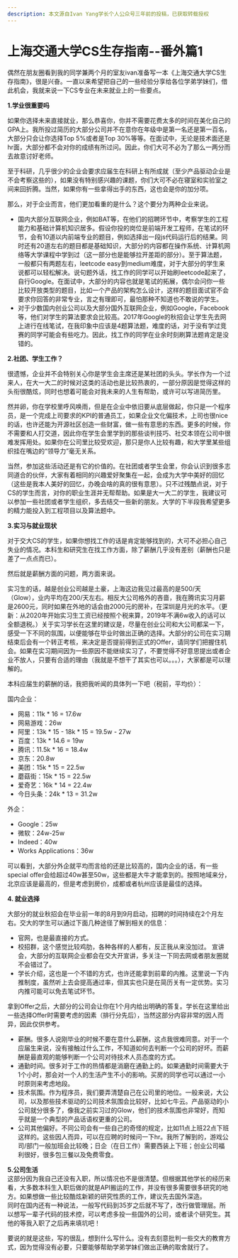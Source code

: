 ```yaml
---
description: 本文源自Ivan Yang学长个人公众号三年前的投稿，已获取转载授权
---
```


# 上海交通大学CS生存指南--番外篇1

偶然在朋友圈看到我的同学兼两个月的室友ivan准备写一本《上海交通大学CS生存指南》，很是兴奋。一直以来希望把自己的一些经验分享给各位学弟学妹们，借此机会，我就来说一下CS专业在未来就业上的一些要点。

**1.学业很重要吗**

如果你选择未来直接就业，那么恭喜你，你并不需要花费太多的时间在美化自己的GPA上。我所投过简历的大部分公司并不在意你在年级中是第一名还是第一百名，大部分只会让你选择Top 5%或者是Top 30%等等。在面试中，无论是技术面还是hr面，大部分都不会对你的成绩有所过问。因此，你们大可不必为了那么一两分而去故意讨好老师。

至于科研，几乎很少的企业会要求应届生在科研上有所成就（至少产品驱动企业是不会考察这些的），如果没有特别感兴趣的课题，你们大可不必在寝室和实验室之间来回折腾。当然，如果你有一些拿得出手的东西，这也会是你的加分项。

那么，对于企业而言，他们更加看重的是什么？这个要分为两种企业来说。

* 国内大部分互联网企业，例如BAT等，在他们的招聘环节中，考察学生的工程能力和基础计算机知识居多。假设你投的岗位是前端开发工程师，在笔试的环节，会有10道以内前端专业的题目，例如选择出一段js代码运行后的结果。同时还有20道左右的题目都是基础知识，大部分的内容都在操作系统、计算机网络等大学课程中学到过（这一部分也是能够拉开差距的部分）。至于算法题，一般都只有两题左右，leetcode easy到medium难度，对于大部分的学生来说都可以轻松解决。说句题外话，找工作的同学可以开始刷leetcode起来了，自行Google。在面试中，大部分的内容也就是笔试的拓展，偶尔会问你一些比较开放类型的题目，比如一个产品的架构怎么设计，这样的题目面试官不会要求你回答的非常专业，言之有理即可，最怕那种不知道也不敢说的学生。
* 对于少数国内创业公司以及大部分国外互联网企业，例如Google，Facebook等，他们对学生的算法要求会比较高。2017年Google的秋招会让学生先去网上进行在线笔试，在我印象中应该是4题算法题，难度的话，对于没有学过竞赛的同学可能会有些吃力。因此，找工作的同学在业余时刻刷算法题肯定是没错的。

**2.社团、学生工作？**

很遗憾，企业并不会特别关心你是学生会主席还是某社团的头头。学长作为一个过来人，在大一大二的时候对这类的活动也是比较热衷的，一部分原因是觉得这样的头衔很酷炫，同时也想着可能会对我未来的人生有帮助，或许可以写进简历里。

然并卵，你在学校里呼风唤雨，但是在企业中依旧要从底层做起，你只是一个程序员，是一个完成上司要求的KPI的普通员工，如果企业文化偏技术，上司也很nice的话，也许还能为开源社区创造一些财富，做一些有意思的东西。更多的时候，你不需要和人打交道，因此你在学生会里学到的那些谈判技巧、社交本领在公司中很难发挥用处。如果你在公司里比较受欢迎，那只是你人比较有趣，和大学里某些组织挂在嘴边的“领导力”毫无关系。

当然，参加这些活动还是有它的价值的。在社团或者学生会里，你会认识到很多志同道合的伙伴，大家有着相同的兴趣爱好聚集在一起，会成为大学中美好的回忆（这些是我本人美好的回忆，办晚会啥的真的很有意思）。只不过残酷点说，对于CS的学生而言，对你的职业生涯并无帮帮助。如果是大一大二的学生，我建议可以参加一些社团或者学生组织，多去结交一些新的朋友。大学的下半段我希望更多的精力能投入到工程项目以及算法题中。

**3.实习与就业现状**

对于交大CS的学生，如果你想找工作的话是肯定能够找到的，大可不必担心自己失业的情况。本科生和研究生在找工作方面，除了薪酬几乎没有差别（薪酬也只是差了一点点而已）。

然后就是薪酬方面的问题，两方面来说。

实习生的话，越是创业公司越是土豪，上海这边我见过最高的是500/天（Glow），业内平均在200/天左右。相反大公司格外的吝啬，我在腾讯实习月薪是2600元，同时如果在外地的话会由2000元的房补，在深圳是月光的水平。（更新：从2020年开始实习生工资已经按照个税来算，2019年不满6w收入的话可以全额退税。）关于实习学长在这里的建议是，尽量在创业公司和大公司都呆一下，感受一下不同的氛围，以便能够在毕业时做出正确的选择。大部分的公司在实习期结束后会有一个转正考核，来决定是否提前得到正式的Offer，请同学们把握住机会。如果在实习期间因为一些原因不能继续实习了，不要觉得不好意思提出或者企业不放人，只要有合适的理由（我就是不想干了其实也可以。。。），大家都是可以理解的。

本科应届生的薪酬的话，我把我听闻的具体列一下吧（税前，平均价）：

国内企业：

* 网易：11k \* 16 = 17.6w
* 网易游戏：26w
* 阿里：13k \* 15 - 18k \* 15 = 19.5w - 27w
* 百度：13k \* 14.6 = 19w
* 腾讯：11.5k \* 16 = 18.4w 
* 京东：20.8w
* 美团：15k \* 15 = 22.5w
* 蘑菇街：15k \* 15 = 22.5w
* 爱奇艺：16k \* 14 = 22.4w
* 今日头条：24k \* 13 = 31.2w

外企：

* Google：25w
* 微软：24w-25w
* Indeed：40w
* Works Applications：36w

可以看到，大部分外企就平均而言给的还是比较高的，国内企业的话，有一些special offer会给超过40w甚至50w，这些都是大牛才能拿到的。按照地域来分，北京应该是最高的，但是考虑到房价，成都或者杭州应该是最佳的选择。

**4. 就业选择**

大部分的就业秋招会在毕业前一年的8月到9月启动，招聘的时间持续在2个月左右。交大的学生可以通过下面几种途径了解到相关的信息：

* 官网，也是最直接的方式。
* 校招群，这个感觉比较鸡肋，各种各样的人都有，反正我从来没加过。 宣讲会，大部分的互联网企业都会在交大开宣讲，多关注一下同去网或者朋友圈就不会错过了。
* 学长介绍，这也是一个不错的方式，也许还能拿到前辈的内推。这里说一下内推制度，虽然听上去会提高通过率，但其实也只是在简历关有一定优势。实习内推可能可以免去笔试环节。

拿到Offer之后，大部分的公司会让你在1个月内给出明确的答复。学长在这里给出一些选择Offer时需要考虑的因素（排行分先后），当然这部分内容非常的因人而异，因此仅供参考。

* 薪酬。很多人说刚毕业的时候不要在意什么薪酬，这点我很难同意。对于一个应届生来说，没有接触过什么工作，不知道如何去判断一个公司的好坏。而薪酬是最直观的能够判断一个公司对待技术人员态度的方式。
* 通勤时间。很多对于工作的热情都是消磨在通勤上的。如果通勤时间需要大于1个小时，那会对一个人的生活产生不小的影响。买房的同学也可以通过一小时原则来考虑地段。
* 技术氛围。作为程序员，我们要弄清楚自己在公司里的地位。一般来说，大公司，以及那些技术驱动的公司技术氛围会比较好，比如七牛云。产品驱动的小公司就分很多了，像我之前实习过的Glow，他们的技术氛围也非常好，而知乎就是一个典型的产品话语权更重的公司。
* 公司其他偏好。不同公司会有一些自己的奇怪的规定，比如11点上班22点下班这样的。这些因人而异，可以在应聘的时候问一下hr。我所了解到的，游戏公司/部门一般加班会比较晚；日企（在日工作）需要西装上下班；创业公司福利很好，很多包三餐以及免费零食。

**5.公司生活**  
这部分因为我自己还没有入职，所以情况也不是很清楚。但根据其他学长的经历来看，大多数本科生入职后做的就是API搬运的工作，并没有很多需要很多研究的地方。如果想做一些比较酷炫新颖的研究性质的工作，建议先去国外深造。  
同时在国内还有一种说法，一般写代码到35岁之后就不写了，改行做管理层。所以想写一辈子代码的技术控，可以考虑多投一些国外的公司，或者读个研究生。其他的等我入职了之后再来填坑吧！

要说的就是这些，写的很乱，想到什么写什么。没有去刻意批判一些交大的教育方式，因为觉得没有必要，只要能够帮助学弟学妹们做出正确的取舍就行了。

